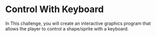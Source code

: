 # Control With Keyboard

In This challenge, you will create an interactive graphics program
that allows the player to control a shape/sprite with a keyboard.